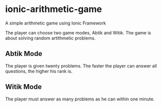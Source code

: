 # ionic-arithmetic-game
A simple arithmetic game using Ionic Framework

The player can choose two game modes, Abtik and Witik. The game is about solving random artithmetic problems.

## Abtik Mode
The player is given twenty problems. The faster the player can answer all questions, the higher his rank is.


## Witik Mode
The player must answer as many problems as he can within one minute.
